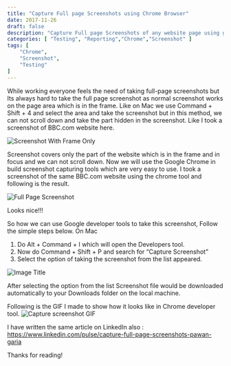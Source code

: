 ```yaml
---
title: "Capture Full page Screenshots using Chrome Browser"
date: 2017-11-26
draft: false
description: "Capture Full page Screenshots of any website page using google chrome developer tools."
categories: [ "Testing", "Reporting","Chrome","Screenshot" ]
tags: [
    "Chrome",
    "Screenshot",
    "Testing"
]
---
```


While working everyone feels the need of taking full-page screenshots but Its always hard to take the full page screenshot as normal screenshot works on the page area which is in the frame. Like on Mac we use Command + Shift + 4 and select the area and take the screenshot but in this method, we can not scroll down and take the part hidden in the screenshot. Like I took a screenshot of BBC.com website here.

![Screenshot With Frame Only](/img/screenshot/ScreenshotWithFrame.png)

Screenshot covers only the part of the website which is in the frame and in focus and we can not scroll down.
Now we will use the Google Chrome in build screenshot capturing tools which are very easy to use. I took a screenshot of the same BBC.com website using the chrome tool and following is the result.

![Full Page Screenshot](/img/screenshot/FullPageScreenshot.png)

Looks nice!!!

So how we can use Google developer tools to take this screenshot, Follow the simple steps below.
On Mac
1. Do Alt + Command + I which will open the Developers tool.
2. Now do Command + Shift + P and search for “Capture Screenshot”
3. Select the option of taking the screenshot from the list appeared.

![Image Title](/img/screenshot/googleChromeDevTool.png)

After selecting the option from the list Screenshot file would be downloaded automatically to your Downloads folder on the local machine.

Following is the GIF I made to show how it looks like in Chrome developer tool.
![Capture screenshot GIF](/img/screenshot/capturegif.gif)

I have written the same article on LinkedIn also :
https://www.linkedin.com/pulse/capture-full-page-screenshots-pawan-garia

Thanks for reading!
